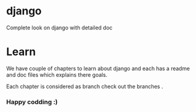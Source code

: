 # django
Complete look on django with detailed doc

# Learn
We have couple of chapters to learn about django and each has a readme and doc files which explains there goals.

Each chapter is considered as branch check out the branches .

### Happy codding :)